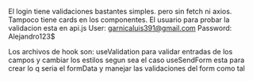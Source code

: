El login tiene validaciones bastantes simples. pero sin fetch ni axios. Tampoco tiene cards en los componentes.
El usuario para probar la validacion esta en api.js
User: garnicaluis391@gmail.com     Password: Alejandro123$

Los archivos de hook son: useValidation para validar entradas de los campos y cambiar los estilos segun sea el caso
useSendForm esta para crear lo q seria el formData y manejar las validaciones del form como tal
